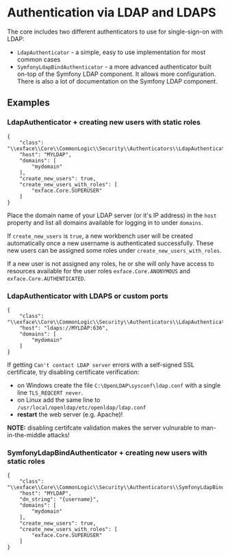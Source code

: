 # Authentication via LDAP and LDAPS

The core includes two different authenticators to use for single-sign-on with LDAP:

- `LdapAuthenticator` - a simple, easy to use implementation for most common cases
- `SymfonyLdapBindAuthenticator` - a more advanced authenticator built on-top of the Symfony LDAP component. It allows more configuration. There is also a lot of documentation on the Symfony LDAP component.

## Examples

### LdapAuthenticator + creating new users with static roles

```
{
	"class": "\\exface\\Core\\CommonLogic\\Security\\Authenticators\\LdapAuthenticator",
	"host": "MYLDAP",
	"domains": [
		"mydomain"
	],
	"create_new_users": true,
	"create_new_users_with_roles": [
		"exface.Core.SUPERUSER"
	]
}
```

Place the domain name of your LDAP server (or it's IP address) in the `host` property
and list all domains available for logging in to under `domains`.

If `create_new_users` is `true`, a new workbench user will be created automatically once
a new username is authenticated successfully. These new users can be assigned some roles
under `create_new_users_with_roles`. 

If a new user is not assigned any roles, he or she will only have access to resources
available for the user roles `exface.Core.ANONYMOUS` and `exface.Core.AUTHENTICATED`.

### LdapAuthenticator with LDAPS or custom ports

```
{
	"class": "\\exface\\Core\\CommonLogic\\Security\\Authenticators\\LdapAuthenticator",
	"host": "ldaps://MYLDAP:636",
	"domains": [
		"mydomain"
	]
}
```

If getting `Can't contact LDAP server` errors with a self-signed SSL certificate, try disabling certificate verification:

- on Windows create the file `C:\OpenLDAP\sysconf\ldap.conf` with a single line `TLS_REQCERT never`.
- on Linux add the same line to `/usr/local/openldap/etc/openldap/ldap.conf`
- **restart** the web server (e.g. Apache)!

**NOTE:** disabling certifcate validation makes the server vulnurable to man-in-the-middle attacks!

### SymfonyLdapBindAuthenticator + creating new users with static roles

```
{
	"class": "\\exface\\Core\\CommonLogic\\Security\\Authenticators\\SymfonyLdapBindAuthenticator",
	"host": "MYLDAP",
	"dn_string": "{username}",
	"domains": [
		"mydomain"
	],
	"create_new_users": true,
	"create_new_users_with_roles": [
		"exface.Core.SUPERUSER"
	]
}
```


